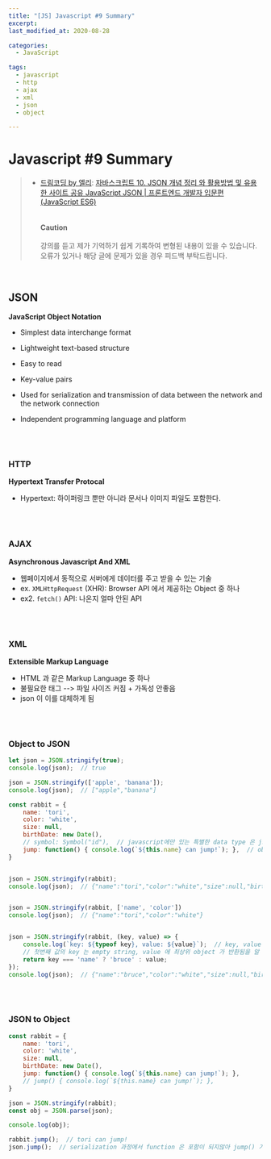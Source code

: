 ```yaml
---
title: "[JS] Javascript #9 Summary"
excerpt: 
last_modified_at: 2020-08-28

categories:
  - JavaScript

tags:
  - javascript
  - http
  - ajax
  - xml
  - json
  - object

---
```


# Javascript \#9 Summary

> - [드림코딩 by 엘리](https://www.youtube.com/channel/UC_4u-bXaba7yrRz_6x6kb_w): [자바스크립트 10. JSON 개념 정리 와 활용방법 및 유용한 사이트 공유 JavaScript JSON | 프론트엔드 개발자 입문편 (JavaScript ES6)](https://www.youtube.com/watch?v=FN_D4Ihs3LE&list=PLv2d7VI9OotTVOL4QmPfvJWPJvkmv6h-2&index=10)  
> <br><br>**Caution**<br><br>
> 강의를 듣고 제가 기억하기 쉽게 기록하여 변형된 내용이 있을 수 있습니다.  
> 오류가 있거나 해당 글에 문제가 있을 경우 피드백 부탁드립니다.

<br>

## JSON

**JavaScript Object Notation**  

- Simplest data interchange format

- Lightweight text-based structure

- Easy to read

- Key-value pairs

- Used for serialization and transmission of data between the network and the network connection

- Independent programming language and platform

<br><br>

### HTTP

**Hypertext Transfer Protocal**  

- Hypertext: 하이퍼링크 뿐만 아니라 문서나 이미지 파일도 포함한다.

<br><br>

### AJAX

**Asynchronous Javascript And XML**  

- 웹페이지에서 동적으로 서버에게 데이터를 주고 받을 수 있는 기술  
- ex. `XMLHttpRequest` (XHR): Browser API 에서 제공하는 Object 중 하나  
- ex2. `fetch()` API: 나온지 얼마 안된 API

<br><br>

### XML

**Extensible Markup Language**  

- HTML 과 같은 Markup Language 중 하나
- 불필요한 태그 \-\-\> 파일 사이즈 커짐 + 가독성 안좋음
- json 이 이를 대체하게 됨
  
<br><br>

### Object to JSON

```javascript
let json = JSON.stringify(true);
console.log(json);  // true

json = JSON.stringify(['apple', 'banana']);
console.log(json);  // ["apple","banana"]

const rabbit = {
    name: 'tori',
    color: 'white',
    size: null,
    birthDate: new Date(),
    // symbol: Symbol("id"),  // javascript에만 있는 특별한 data type 은 json 에 포함 X
    jump: function() { console.log(`${this.name} can jump!`); },  // object 에 있는 data 가 아니기 때문에 json 에 포함 X
}


json = JSON.stringify(rabbit);
console.log(json);  // {"name":"tori","color":"white","size":null,"birthDate":"2020-08-28T13:00:11.703Z"}


json = JSON.stringify(rabbit, ['name', 'color'])
console.log(json);  // {"name":"tori","color":"white"}


json = JSON.stringify(rabbit, (key, value) => {
    console.log(`key: ${typeof key}, value: ${value}`);  // key, value 모두 출력.
    // 첫번째 값의 key 는 empty string, value 에 최상위 object 가 반환됨을 알 수 있다.
    return key === 'name' ? 'bruce' : value;
});
console.log(json);  // {"name":"bruce","color":"white","size":null,"birthDate":"2020-08-28T13:15:20.210Z"}
```

<br><br>

### JSON to Object

```javascript
const rabbit = {
    name: 'tori',
    color: 'white',
    size: null,
    birthDate: new Date(),
    jump: function() { console.log(`${this.name} can jump!`); },
    // jump() { console.log(`${this.name} can jump!`); },
}

json = JSON.stringify(rabbit);
const obj = JSON.parse(json);

console.log(obj);

rabbit.jump();  // tori can jump!
json.jump();  // serialization 과정에서 function 은 포함이 되지않아 jump() 가 call 되지않는다.
```
